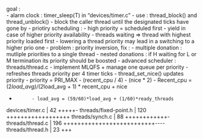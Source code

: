 goal :  
	- alarm clock : timer_sleep(T) in “devices/timer.c”	
		- use : thread_block() and thread_unblock()
		- block the caller thread until the designated ticks have gone by
	- priotiry scheduling : 
		- high priority = scheduled first
		- yield in case of higher priority availability
		- threads waiting => thread with highest priority loaded first
		- lowering a thread priority may lead in a switching to a higher prio one
		- problem : priority inversion, fix :
			- multiple donation : mutliple priorities to a single thread
			- nested donations : if H waiting for L or M termination its priority should be boosted
	- advanced scheduler : threads/thread.c 
		- implement MLQFS + manage one queue per priority
		- refreshes threads priority per 4 timer ticks 
		- thread_set_nice() updates priority
			-  priority = PRI_MAX - (recent_cpu / 4) - (nice * 2)
			- Recent_cpu = (2*load_avg)/(2*load_avg + 1) * recent_cpu + nice
-			- load_avg = (59/60)*load_avg + (1/60)*ready_threads




devices/timer.c | 42 +++++- 
threads/fixed-point.h | 120 ++++++++++++++++++ 
threads/synch.c | 88 ++++++++++++- 
threads/thread.c | 196 ++++++++++++++++++++++++++---- 
threads/thread.h | 23 +++
